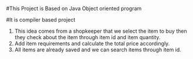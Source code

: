 #This Project is Based on Java Object oriented program

#It is compiler based project

1. This idea comes from a shopkeeper that we select the item to buy then they check about the item through item id and item quantity.
2. Add item requirements and calculate the total price accordingly.
3. All items are already saved and we can search items through item id.

